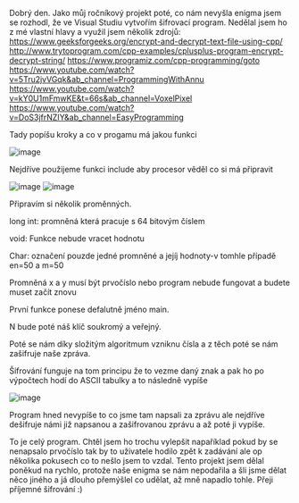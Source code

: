 Dobrý den.
Jako můj ročníkový projekt poté, co nám nevyšla enigma jsem se rozhodl, že ve Visual Studiu vytvořím šifrovací program.
Nedělal jsem ho z mé vlastní hlavy a využil jsem několik zdrojů:
https://www.geeksforgeeks.org/encrypt-and-decrypt-text-file-using-cpp/
http://www.trytoprogram.com/cpp-examples/cplusplus-program-encrypt-decrypt-string/
https://www.programiz.com/cpp-programming/goto
https://www.youtube.com/watch?v=5Tru2jvVGqk&ab_channel=ProgrammingWithAnnu
https://www.youtube.com/watch?v=kY0U1mFmwKE&t=66s&ab_channel=VoxelPixel
https://www.youtube.com/watch?v=DoS3jfrNZIY&ab_channel=EasyProgramming


Tady popíšu kroky a co v progamu má jakou funkci

![image](https://user-images.githubusercontent.com/106261041/170357648-06007123-8122-4027-bacb-d5eeb196d624.png)

Nejdříve použijeme funkci include aby procesor věděl co si má připravit


![image](https://user-images.githubusercontent.com/106261041/170556808-0e2b4fb1-b4df-4bb7-bddf-e0a98ecd7137.png)
![image](https://user-images.githubusercontent.com/106261041/170562002-34a79e67-360d-4eab-8d08-9e9d6d6463e1.png)


Připravím si několik proměnných.

long int: promněná která pracuje s 64 bitovým číslem

void: Funkce nebude vracet hodnotu

Char: označení pouzde jedné promněné a jejíj hodnoty-v tomhle případě en=50 a m=50

Promněná x a y musí být prvočíslo nebo program nebude fungovat a budete muset začít znovu

První funkce ponese defalutně jméno main.

N bude poté náš klíč soukromý a veřejný.

Poté se nám díky složitým algoritmum vzniknu čísla a z těch poté se nám zašifruje naše zpráva.

Šifrování funguje na tom principu že to vezme daný znak a pak ho po výpočtech hodí do ASCII tabulky a to následně vypíše 

![image](https://user-images.githubusercontent.com/106261041/170563276-76d26115-00ac-44af-8327-392eb48d618c.png)

Program hned nevypíše to co jsme tam napsali za zprávu ale nejdříve dešifruje námi již napsanou a zašifrovanou zprávu a až poté ji vypíše.

To je celý program.
Chtěl jsem ho trochu vylepšit napaříklad pokud by se nenapsalo prvočíslo tak by to uživatele hodilo zpět k zadávání ale op několika pokusech co to nešlo jsem to vzdal.
Tento projekt jsem dělal poněkud na rychlo, protože naše enigma se nám nepodařila a šli jsme dělat něco jiného a já dlouho přemýšlel co udělat, až mně napadlo tohle.
Přeji příjemné šifrování :)
